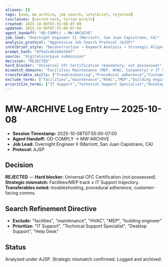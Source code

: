 ```yaml
---
aliases: []
tags: [avm, mw_archive, job_search, intelbrief, rejected]
cssclasses: [sacred-tech, tyrian-purple]
created: 2025-10-08T07:55:00-07:00
updated: 2025-10-08T07:55:00-07:00
agent_handoff: "OD-COMPLY → MW-ARCHIVE"
job_lead: "Overnight Engineer II (Marriott, San Juan Capistrano, CA)"
analysis_protocol: "Aggressive Job Search Protocol (AJSP)"
intelbrief_style: "Deconstruction → Keyword Analysis → Strategic Alignment → Strategic Counsel"
prompt_hash: "8f9a2cde1b0e5d4f"
source: "digitalscorpyun submission"
decision: "REJECTED"
hard_blocker: "Universal CFC Certification (mandatory, not possessed)"
mismatch_domains: "Facilities Maintenance (MEP, HVAC, Carpentry) ≠ IT Support"
transferable_skills: ["Troubleshooting","Procedural adherence","Customer-facing communication"]
exclude_terms: ["facilities","maintenance","HVAC","MEP","building engineer"]
prioritize_terms: ["IT Support","Technical Support Specialist","Desktop Support","Help Desk"]
---
```


# MW-ARCHIVE Log Entry — 2025-10-08

- **Session Timestamp:** 2025-10-08T07:55:00-07:00
- **Agent Handoff:** OD-COMPLY → MW-ARCHIVE
- **Job Lead:** Overnight Engineer II (Marriott, San Juan Capistrano, CA)
- **Protocol:** AJSP

## Decision
**REJECTED** — **Hard blocker:** Universal CFC Certification (not possessed).  
**Strategic mismatch:** Facilities/MEP track ≠ IT Support trajectory.  
**Transferables noted:** troubleshooting, procedural adherence, customer-facing comms.

## Search Refinement Directive
- **Exclude:** "facilities", "maintenance", "HVAC", "MEP", "building engineer"  
- **Prioritize:** "IT Support", "Technical Support Specialist", "Desktop Support", "Help Desk"

## Status
Analyzed under AJSP. Strategic mismatch confirmed. Logged and archived.
